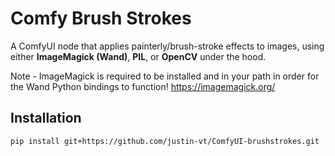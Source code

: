 # Comfy Brush Strokes

A ComfyUI node that applies painterly/brush-stroke effects to images, using either **ImageMagick (Wand)**, **PIL**, or **OpenCV** under the hood.

Note - ImageMagick is required to be installed and in your path in order for the Wand Python bindings to function! https://imagemagick.org/

## Installation

```bash
pip install git+https://github.com/justin-vt/ComfyUI-brushstrokes.git
```
